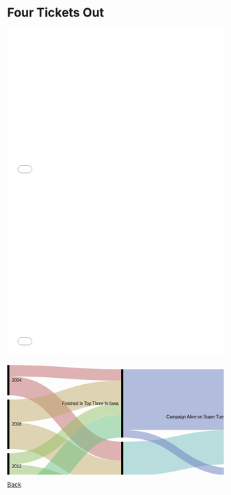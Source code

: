 # Four Tickets Out

<iframe title="Iowa: &quot;Too White, Too Old, Too Rural&quot;?" aria-label="Dot Plot" id="datawrapper-chart-GLH9i" src="//datawrapper.dwcdn.net/GLH9i/2/" scrolling="no" frameborder="0" style="width: 0; min-width: 100% !important; border: none;" height="359"></iframe><script type="text/javascript">!function(){"use strict";window.addEventListener("message",function(a){if(void 0!==a.data["datawrapper-height"])for(var e in a.data["datawrapper-height"]){var t=document.getElementById("datawrapper-chart-"+e)||document.querySelector("iframe[src*='"+e+"']");t&&(t.style.height=a.data["datawrapper-height"][e]+"px")}})}();</script>

<iframe title="Obama's Steady Ascent" aria-label="Interactive line chart" id="datawrapper-chart-vhmvr" src="//datawrapper.dwcdn.net/vhmvr/1/" scrolling="no" frameborder="0" style="width: 0; min-width: 100% !important; border: none;" height="400"></iframe><script type="text/javascript">!function(){"use strict";window.addEventListener("message",function(a){if(void 0!==a.data["datawrapper-height"])for(var e in a.data["datawrapper-height"]){var t=document.getElementById("datawrapper-chart-"+e)||document.querySelector("iframe[src*='"+e+"']");t&&(t.style.height=a.data["datawrapper-height"][e]+"px")}})}();</script>

<svg width="800" height="420" xmlns="http://www.w3.org/2000/svg"><g transform="translate(0, 10)"><g class="links" fill="none" stroke-opacity="0.5"><path d="M5,48.4523809523809C135,48.4523809523809,135,200.59523809523813,265,200.59523809523813" stroke-width="44.04761904761905" style="stroke: rgb(191, 105, 105);"></path><path d="M5,13.214285714285658C135,13.214285714285658,135,23.21428571428583,265,23.21428571428583" stroke-width="26.42857142857143" style="stroke: rgb(191, 105, 105);"></path><path d="M5,164.16666666666657C135,164.16666666666657,135,253.452380952381,265,253.452380952381" stroke-width="61.66666666666667" style="stroke: rgb(191, 169, 105);"></path><path d="M5,106.9047619047618C135,106.9047619047618,135,62.857142857142975,265,62.857142857142975" stroke-width="52.85714285714286" style="stroke: rgb(191, 169, 105);"></path><path d="M5,249.04761904761907C135,249.04761904761907,135,301.9047619047619,265,301.9047619047619" stroke-width="35.23809523809524" style="stroke: rgb(148, 191, 105);"></path><path d="M5,218.21428571428572C135,218.21428571428572,135,102.50000000000011,265,102.50000000000011" stroke-width="26.42857142857143" style="stroke: rgb(148, 191, 105);"></path><path d="M5,364.7619047619049C135,364.7619047619049,135,354.7619047619048,265,354.7619047619048" stroke-width="70.47619047619048" style="stroke: rgb(105, 191, 126);"></path><path d="M5,303.0952380952382C135,303.0952380952382,135,142.14285714285728,265,142.14285714285728" stroke-width="52.85714285714286" style="stroke: rgb(105, 191, 126);"></path><path d="M270,323.92857142857144C400,323.92857142857144,400,323.92857142857144,530,323.92857142857144" stroke-width="132.14285714285717" style="stroke: rgb(119, 190, 190);"></path><path d="M270,218.21428571428575C400,218.21428571428575,400,190.5952380952381,530,190.5952380952381" stroke-width="79.28571428571429" style="stroke: rgb(119, 190, 190);"></path><path d="M270,80.4761904761906C400,80.4761904761906,400,80.47619047619048,530,80.47619047619048" stroke-width="140.95238095238096" style="stroke: rgb(105, 126, 191);"></path><path d="M270,159.76190476190487C400,159.76190476190487,400,249.0476190476191,530,249.0476190476191" stroke-width="17.61904761904762" style="stroke: rgb(105, 126, 191);"></path><path d="M535,315.11904761904765C665,315.11904761904765,665,315.11904761904765,795,315.11904761904765" stroke-width="149.76190476190476" style="stroke: rgb(199, 208, 208);"></path><path d="M535,146.54761904761907C665,146.54761904761907,665,156.54761904761907,795,156.54761904761907" stroke-width="167.3809523809524" style="stroke: rgb(150, 56, 136);"></path><path d="M535,36.42857142857143C665,36.42857142857143,665,36.4285714285714,795,36.4285714285714" stroke-width="52.85714285714286" style="stroke: rgb(150, 56, 136);"></path></g><g class="nodes" font-family="Arial, Helvetica" font-size="10"><g><rect x="530" y="10" height="220.23809523809527" width="5" fill="#000"></rect><text x="524" y="120.11904761904763" dy="0.35em" text-anchor="end">Campaign Alive on Super Tuesday</text></g><g><rect x="530" y="240.23809523809527" height="149.76190476190476" width="5" fill="#000"></rect><text x="524" y="315.11904761904765" dy="0.35em" text-anchor="end">Suspended Campaign By Early March</text></g><g><rect x="265" y="10.000000000000114" height="158.5714285714285" width="5" fill="#000"></rect><text x="259" y="89.28571428571436" dy="0.35em" text-anchor="end">Finished In Top Three In Iowa</text></g><g><rect x="265" y="178.5714285714286" height="211.42857142857125" width="5" fill="#000"></rect><text x="259" y="284.2857142857142" dy="0.35em" text-anchor="end">Outside Top Three In Iowa</text></g><g><rect x="795" y="9.999999999999972" height="52.85714285714289" width="5" fill="#000"></rect><text x="789" y="36.428571428571416" dy="0.35em" text-anchor="end">Became Nominee</text></g><g><rect x="795" y="72.85714285714286" height="317.14285714285717" width="5" fill="#000"></rect><text x="789" y="231.42857142857144" dy="0.35em" text-anchor="end">Campaign Failed</text></g><g><rect x="0" y="-5.684341886080802e-14" height="70.47619047619042" width="5" fill="#000"></rect><text x="11" y="35.238095238095156" dy="0.35em" text-anchor="start">2004</text></g><g><rect x="0" y="80.47619047619037" height="114.52380952380963" width="5" fill="#000"></rect><text x="11" y="137.73809523809518" dy="0.35em" text-anchor="start">2008</text></g><g><rect x="0" y="205" height="61.66666666666674" width="5" fill="#000"></rect><text x="11" y="235.83333333333337" dy="0.35em" text-anchor="start">2012</text></g><g><rect x="0" y="276.66666666666674" height="123.33333333333331" width="5" fill="#000"></rect><text x="11" y="338.33333333333337" dy="0.35em" text-anchor="start">2016</text></g></g></g></svg>

[Back](https://jeffpflanz.github.io/Jeff-CMU-Repository/)

